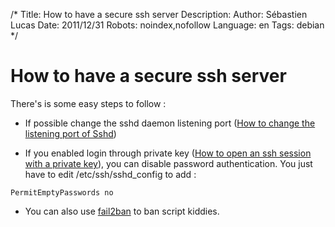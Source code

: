 /*
Title: How to have a secure ssh server
Description: 
Author: Sébastien Lucas
Date: 2011/12/31
Robots: noindex,nofollow
Language: en
Tags: debian
*/
# How to have a secure ssh server

There's is some easy steps to follow :

*	If possible change the sshd daemon listening port ([How to change the listening port of Sshd](/en/tips/sshd-change-port))

*	If you enabled login through private key ([How to open an ssh session with a private key](/en/tips/ssh-connect-private-key)), you can disable password authentication. You just have to edit /etc/ssh/sshd_config to add :
```
PermitEmptyPasswords no
```

*	You can also use [fail2ban](http://www.fail2ban.org/wiki/index.php/Main_Page) to ban script kiddies.


